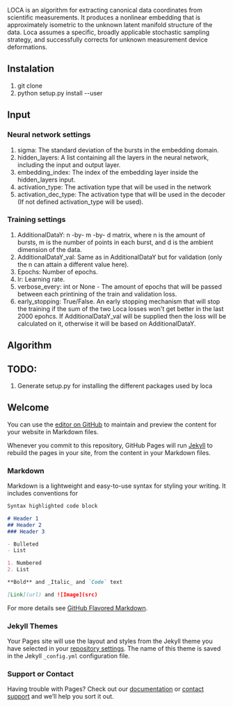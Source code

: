 LOCA is an algorithm for extracting canonical data coordinates from scientific measurements. It produces a nonlinear embedding that is approximately isometric to the unknown latent manifold structure of the data. Loca assumes a specific, broadly applicable stochastic sampling strategy, and successfully corrects for unknown measurement device deformations. 

## Instalation
1. git clone
2. python setup.py install --user

## Input
### Neural network settings
1. sigma: The standard deviation of the bursts in the embedding domain.
2. hidden_layers: A list containing all the layers in the neural network, including the input and output layer.
3. embedding_index: The index of the embedding layer inside the hidden_layers input.
4. activation_type: The activation type that will be used in the network
5. activation_dec_type: The activation type that will be used in the decoder (If not defined activation_type will be used).


### Training settings
1. AdditionalDataY: n -by- m -by- d matrix, where n is the amount of bursts, m is the number of points in each burst, and d is the ambient dimension of the data.
2. AdditionalDataY_val: Same as in AdditionalDataY but for validation (only the n can attain a different value here).
3. Epochs: Number of epochs.
4. lr: Learning rate.
5. verbose_every: int or None - The amount of epochs that will be passed between each printining of the train and validation loss. 
6. early_stopping: True/False. An early stopping mechanism that will stop the training if the sum of the two Loca losses won't get better in the last 2000 epohcs. If AdditionalDataY_val will be supplied then the loss will be calculated on it, otherwise it will be based on AdditionalDataY.


## Algorithm


## TODO:
1. Generate setup.py for installing the different packages used by loca




## Welcome 

You can use the [editor on GitHub](https://github.com/Manuel83/sample/edit/master/index.md) to maintain and preview the content for your website in Markdown files.

Whenever you commit to this repository, GitHub Pages will run [Jekyll](https://jekyllrb.com/) to rebuild the pages in your site, from the content in your Markdown files.

### Markdown

Markdown is a lightweight and easy-to-use syntax for styling your writing. It includes conventions for

```markdown
Syntax highlighted code block

# Header 1
## Header 2
### Header 3

- Bulleted
- List

1. Numbered
2. List

**Bold** and _Italic_ and `Code` text

[Link](url) and ![Image](src)
```

For more details see [GitHub Flavored Markdown](https://guides.github.com/features/mastering-markdown/).

### Jekyll Themes

Your Pages site will use the layout and styles from the Jekyll theme you have selected in your [repository settings](https://github.com/Manuel83/sample/settings). The name of this theme is saved in the Jekyll `_config.yml` configuration file.

### Support or Contact

Having trouble with Pages? Check out our [documentation](https://help.github.com/categories/github-pages-basics/) or [contact support](https://github.com/contact) and we’ll help you sort it out.

